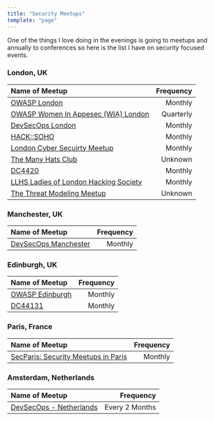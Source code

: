 ```yaml
---
title: "Security Meetups"
template: "page"
---
```


One of the things I love doing in the evenings is going to meetups and annually to conferences so here is the list I have on security focused events.

### London, UK

| Name of Meetup                                                                                         | Frequency |
| :----------------------------------------------------------------------------------------------------- | --------: |
| [OWASP London](https://www.eventbrite.co.uk/o/owasp-london-chapter-9790101329)                         |   Monthly |
| [OWASP Women In Appesec (WIA) London](https://www.meetup.com/womeninappsec/events/259867481/)          | Quarterly |
| [DevSecOps London](https://www.meetup.com/DevSecOps-London-Gathering/)                                 |   Monthly |
| [HACK::SOHO](https://www.eventbrite.com/o/ioactive-12768844588)                                        |   Monthly |
| [London Cyber Secuirty Meetup](https://www.meetup.com/London-Cyber-Capital-One/)                       |   Monthly |
| [The Many Hats Club](https://www.meetup.com/The-Many-Hats-Club/)                                       |   Unknown |
| [DC4420](https://dc4420.org/)                                                                          |   Monthly |
| [LLHS Ladies of London Hacking Society](https://www.meetup.com/LLHS-Ladies-of-London-Hacking-Society/) |   Monthly |
| [The Threat Modeling Meetup](https://www.meetup.com/The-Threat-Modeling-Meetup/) |   Unknown |

### Manchester, UK

| Name of Meetup                                                       | Frequency |
| :------------------------------------------------------------------- | --------: |
| [DevSecOps Manchester](https://www.meetup.com/DevSecOps-Manchester/) |   Monthly |

### Edinburgh, UK

| Name of Meetup                                                               | Frequency |
| :--------------------------------------------------------------------------- | --------: |
| [OWASP Edinburgh](https://www.eventbrite.co.uk/o/owasp-scotland-12914448732) |   Monthly |
| [DC44131](http://dc44131.org/)                                               |   Monthly |

### Paris, France

| Name of Meetup                                                                 | Frequency |
| :----------------------------------------------------------------------------- | --------: |
| [SecParis: Security Meetups in Paris](https://www.meetup.com/SecParis-Meetup/) |   Monthly |

### Amsterdam, Netherlands

| Name of Meetup                                                           |      Frequency |
| :----------------------------------------------------------------------- | -------------: |
| [DevSecOps - Netherlands](https://www.meetup.com/DevSecOps-Netherlands/) | Every 2 Months |
